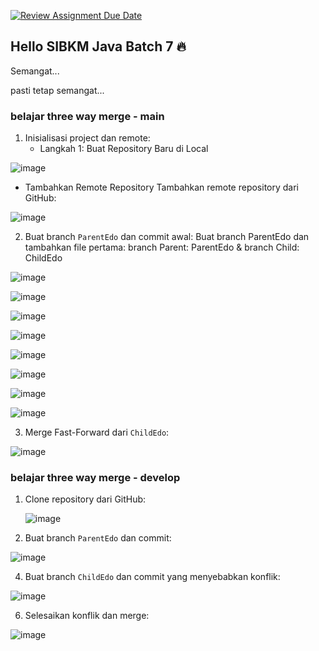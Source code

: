 [![Review Assignment Due Date](https://classroom.github.com/assets/deadline-readme-button-22041afd0340ce965d47ae6ef1cefeee28c7c493a6346c4f15d667ab976d596c.svg)](https://classroom.github.com/a/7AKPvxX-)
## Hello SIBKM Java Batch 7 🔥

Semangat... 

pasti tetap semangat...

### belajar three way merge - main
1. Inisialisasi project dan remote:
   - Langkah 1: Buat Repository Baru di Local
     
![image](https://github.com/user-attachments/assets/d333f9d2-398e-445c-984e-585cb90ba937)

   - Tambahkan Remote Repository
Tambahkan remote repository dari GitHub:

![image](https://github.com/user-attachments/assets/c1fda0da-081d-422a-899d-0e0f02886a87)

2. Buat branch `ParentEdo` dan commit awal:
Buat branch ParentEdo dan tambahkan file pertama:
branch Parent: ParentEdo & branch Child: ChildEdo

![image](https://github.com/user-attachments/assets/ebbc1edc-f92e-448b-a39c-214e2735e70c)

![image](https://github.com/user-attachments/assets/467cab50-798a-43c1-811b-adf29f151ab1)

![image](https://github.com/user-attachments/assets/fc015fc7-94e2-4462-9f2f-b091594a7c73)

![image](https://github.com/user-attachments/assets/b2781db7-852a-416d-bbdb-b478cff027b7)

![image](https://github.com/user-attachments/assets/0f236409-a4b8-4769-aea9-56bb7584dd7a)

![image](https://github.com/user-attachments/assets/67ef8d95-ea62-47d5-b08f-ed1b86eed357)

![image](https://github.com/user-attachments/assets/cf9ddb47-4932-44f8-b564-4036ce673b98)

![image](https://github.com/user-attachments/assets/090c79c6-ee05-4142-82fe-d3b93b351c14)

3. Merge Fast-Forward dari `ChildEdo`:

![image](https://github.com/user-attachments/assets/00a1bf3b-592c-4819-95a5-d4e24775e67e)

   
### belajar three way merge - develop

1. Clone repository dari GitHub:
   
   ![image](https://github.com/user-attachments/assets/72f9b569-6f5e-4281-a662-44646d90a357)

3. Buat branch `ParentEdo` dan commit:

![image](https://github.com/user-attachments/assets/89dc4fc6-30f2-4843-89ce-6dc8f88d4555)

 
4. Buat branch `ChildEdo` dan commit yang menyebabkan konflik:
   
![image](https://github.com/user-attachments/assets/9474d156-b003-41f5-aa86-dfcdbfc3b02e)

   
6. Selesaikan konflik dan merge:

![image](https://github.com/user-attachments/assets/82f29d21-844d-4c79-afab-29de5db0b673)

